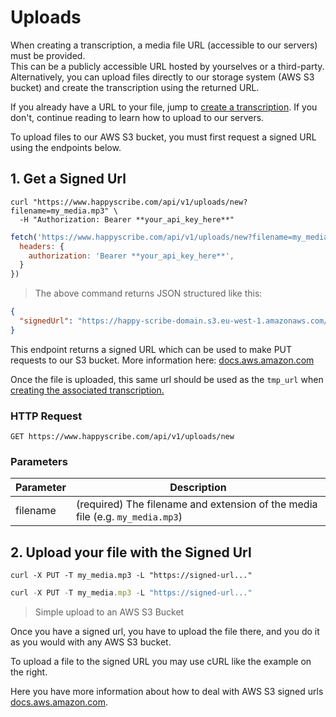 # Uploads

When creating a transcription, a media file URL (accessible to our servers) must be provided.  
This can be a publicly accessible URL hosted by yourselves or a third-party. Alternatively, you can upload files directly to our storage system (AWS S3 bucket) and create the transcription using the returned URL.  

<aside class="notice">

  If you already have a URL to your file, jump to <a href="/#create-a-new-transcription">create a transcription</a>. If you don't, continue reading to learn how to upload to our servers.
  
</aside>

To upload files to our AWS S3 bucket, you must first request a signed URL using the endpoints below.  

## 1. Get a Signed Url

```shell
curl "https://www.happyscribe.com/api/v1/uploads/new?filename=my_media.mp3" \
  -H "Authorization: Bearer **your_api_key_here**"

```

```javascript
fetch('https://www.happyscribe.com/api/v1/uploads/new?filename=my_media.mp3', {
  headers: {
    authorization: 'Bearer **your_api_key_here**',
  }
})
```

> The above command returns JSON structured like this:

```json
{
  "signedUrl": "https://happy-scribe-domain.s3.eu-west-1.amazonaws.com/xxxxxx?x-amx-signature=xxxxx..."
}
```


This endpoint returns a signed URL which can be used to make PUT requests to our S3 bucket. More information here: [docs.aws.amazon.com](https://docs.aws.amazon.com/AmazonS3/latest/dev/PresignedUrlUploadObject.html)


Once the file is uploaded, this same url should be used as the `tmp_url` when [creating the associated transcription.](#create-a-new-transcription)

### HTTP Request

`GET https://www.happyscribe.com/api/v1/uploads/new`

### Parameters

| Parameter | Description                                                                   |
| --------- | ----------------------------------------------------------------------------- |
| filename  | (required) The filename and extension of the media file (e.g. `my_media.mp3`) |


## 2. Upload your file with the Signed Url

```shell
curl -X PUT -T my_media.mp3 -L "https://signed-url..."
```

```javascript
curl -X PUT -T my_media.mp3 -L "https://signed-url..."
```

> Simple upload to an AWS S3 Bucket

Once you have a signed url, you have to upload the file there, and you do it as you would with any AWS S3 bucket.  

To upload a file to the signed URL you may use cURL like the example on the right.

Here you have more information about how to deal with AWS S3 signed urls [docs.aws.amazon.com](https://docs.aws.amazon.com/AmazonS3/latest/dev/PresignedUrlUploadObject.html).


